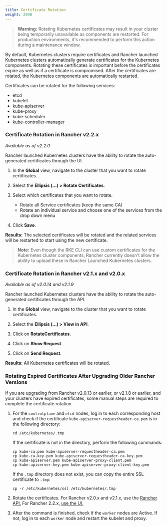 ```yaml
---
title: Certificate Rotation
weight: 2040
---
```


> **Warning:** Rotating Kubernetes certificates may result in your cluster being temporarily unavailable as components are restarted. For production environments, it's recommended to perform this action during a maintenance window.

By default, Kubernetes clusters require certificates and Rancher launched Kubernetes clusters automatically generate  certificates for the Kubernetes components. Rotating these certificates is important before the certificates expire as well as if a certificate is compromised. After the certificates are rotated, the Kubernetes components are automatically restarted.

Certificates can be rotated for the following services:

- etcd
- kubelet
- kube-apiserver
- kube-proxy
- kube-scheduler
- kube-controller-manager


### Certificate Rotation in Rancher v2.2.x

_Available as of v2.2.0_

Rancher launched Kubernetes clusters have the ability to rotate the auto-generated certificates through the UI.

1. In the **Global** view, navigate to the cluster that you want to rotate certificates.

2. Select the **Ellipsis (...) > Rotate Certificates**.

3. Select which certificates that you want to rotate.

   * Rotate all Service certificates (keep the same CA)
   * Rotate an individual service and choose one of the services from the drop down menu

4. Click **Save**.

**Results:** The selected certificates will be rotated and the related services will be restarted to start using the new certificate.

> **Note:** Even though the RKE CLI can use custom certificates for the Kubernetes cluster components, Rancher currently doesn't allow the ability to upload these in Rancher Launched Kubernetes clusters.


### Certificate Rotation in Rancher v2.1.x and v2.0.x

_Available as of v2.0.14 and v2.1.9_

Rancher launched Kubernetes clusters have the ability to rotate the auto-generated certificates through the API.

1. In the **Global** view, navigate to the cluster that you want to rotate certificates.

2. Select the **Ellipsis (...) > View in API**.

3. Click on **RotateCertificates**.

4. Click on **Show Request**.

5. Click on **Send Request**.

**Results:** All Kubernetes certificates will be rotated.

### Rotating Expired Certificates After Upgrading Older Rancher Versions

If you are upgrading from Rancher v2.0.13 or earlier, or v2.1.8 or earlier, and your clusters have expired certificates, some manual steps are required to complete the certificate rotation.

1. For the `controlplane` and `etcd` nodes, log in to each corresponding host and check if the certificate `kube-apiserver-requestheader-ca.pem` is in the following directory:

    ```
    cd /etc/kubernetes/.tmp
    ```

    If the certificate is not in the directory, perform the following commands:

    ```
    cp kube-ca.pem kube-apiserver-requestheader-ca.pem
    cp kube-ca-key.pem kube-apiserver-requestheader-ca-key.pem
    cp kube-apiserver.pem kube-apiserver-proxy-client.pem
    cp kube-apiserver-key.pem kube-apiserver-proxy-client-key.pem
    ```

    If the `.tmp` directory does not exist, you can copy the entire SSL certificate to `.tmp`:

    ```
    cp -r /etc/kubernetes/ssl /etc/kubernetes/.tmp
    ```

1. Rotate the certificates. For Rancher v2.0.x and v2.1.x, use the [Rancher API.](#certificate-rotation-in-rancher-v2-1-x-and-v2-0-x) For Rancher 2.2.x, [use the UI.](#certificate-rotation-in-rancher-v2-2-x)

1. After the command is finished, check if the `worker` nodes are Active. If not, log in to each `worker` node and restart the kubelet and proxy.